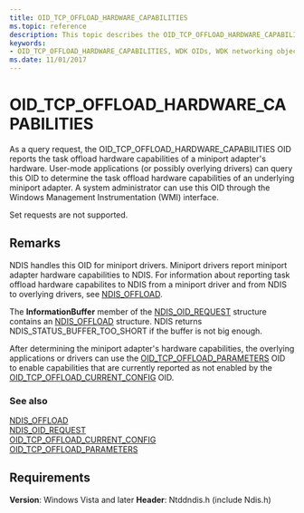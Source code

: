 ```yaml
---
title: OID_TCP_OFFLOAD_HARDWARE_CAPABILITIES
ms.topic: reference
description: This topic describes the OID_TCP_OFFLOAD_HARDWARE_CAPABILITIES object identifier (OID). 
keywords:
- OID_TCP_OFFLOAD_HARDWARE_CAPABILITIES, WDK OIDs, WDK networking object identifiers, WDK networking OIDs
ms.date: 11/01/2017
---
```


# OID_TCP_OFFLOAD_HARDWARE_CAPABILITIES

As a query request, the OID_TCP_OFFLOAD_HARDWARE_CAPABILITIES OID reports the task offload hardware capabilities of a miniport adapter's hardware. User-mode applications (or possibly overlying drivers) can query this OID to determine the task offload hardware capabilities of an underlying miniport adapter. A system administrator can use this OID through the Windows Management Instrumentation (WMI) interface.

Set requests are not supported.

## Remarks

NDIS handles this OID for miniport drivers. Miniport drivers report miniport adapter hardware capabilities to NDIS. For information about reporting task offload hardware capabilites to NDIS from a miniport driver and from NDIS to overlying drivers, see [NDIS_OFFLOAD](/windows-hardware/drivers/ddi/ntddndis/ns-ntddndis-_ndis_offload).

The **InformationBuffer** member of the [NDIS_OID_REQUEST](/windows-hardware/drivers/ddi/oidrequest/ns-oidrequest-ndis_oid_request) structure contains an [NDIS_OFFLOAD](/windows-hardware/drivers/ddi/ntddndis/ns-ntddndis-_ndis_offload) structure. NDIS returns NDIS_STATUS_BUFFER_TOO_SHORT if the buffer is not big enough.

After determining the miniport adapter's hardware capabilities, the overlying applications or drivers can use the [OID_TCP_OFFLOAD_PARAMETERS](oid-tcp-offload-parameters.md) OID to enable capabilities that are currently reported as not enabled by the [OID_TCP_OFFLOAD_CURRENT_CONFIG](oid-tcp-offload-current-config.md) OID.

### See also

[NDIS_OFFLOAD](/windows-hardware/drivers/ddi/ntddndis/ns-ntddndis-_ndis_offload)  
[NDIS_OID_REQUEST](/windows-hardware/drivers/ddi/oidrequest/ns-oidrequest-ndis_oid_request)  
[OID_TCP_OFFLOAD_CURRENT_CONFIG](oid-tcp-offload-current-config.md)  
[OID_TCP_OFFLOAD_PARAMETERS](oid-tcp-offload-parameters.md)  

## Requirements

**Version**: Windows Vista and later
**Header**: Ntddndis.h (include Ndis.h)
